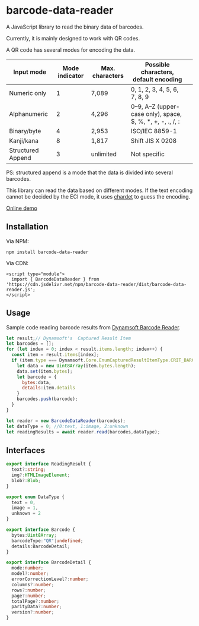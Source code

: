 # barcode-data-reader

A JavaScript library to read the binary data of barcodes.

Currently, it is mainly designed to work with QR codes.

A QR code has several modes for encoding the data.

| Input mode   | Mode indicator | Max. characters | Possible characters, default encoding                      |   |
|--------------|----------------|-----------------|------------------------------------------------------------|---|
| Numeric only | 1              | 7,089           | 0, 1, 2, 3, 4, 5, 6, 7, 8, 9                               |   |
| Alphanumeric | 2              | 4,296           | 0–9, A–Z (upper-case only), space, $, %, *, +, -, ., /, :  |   |
| Binary/byte  | 4              | 2,953           | ISO/IEC 8859-1                                             |   |
| Kanji/kana   | 8              | 1,817           | Shift JIS X 0208                                           |
| Structured Append   | 3              | unlimited           | Not specific              |

PS: structured append is a mode that the data is divided into several barcodes.

This library can read the data based on different modes. If the text encoding cannot be decided by the ECI mode, it uses [chardet](https://www.npmjs.com/package/chardet) to guess the encoding.

[Online demo](https://tony-xlh.github.io/barcode-data-reader/)

## Installation

Via NPM:

```
npm install barcode-data-reader
```

Via CDN:

```
<script type="module">
  import { BarcodeDataReader } from 'https://cdn.jsdelivr.net/npm/barcode-data-reader/dist/barcode-data-reader.js';
</script>
```

## Usage 

Sample code reading barcode results from [Dynamsoft Barcode Reader](https://www.dynamsoft.com/barcode-reader/overview/).

```js
let result;// Dynamsoft's  Captured Result Item
let barcodes = [];
for (let index = 0; index < result.items.length; index++) {
  const item = result.items[index];
  if (item.type === Dynamsoft.Core.EnumCapturedResultItemType.CRIT_BARCODE) {
    let data = new Uint8Array(item.bytes.length);
    data.set(item.bytes);
    let barcode = {
      bytes:data,
      details:item.details
    }
    barcodes.push(barcode);
  }
}

let reader = new BarcodeDataReader(barcodes);
let dataType = 0; //0:text, 1:image, 2:unknown
let readingResults = await reader.read(barcodes,dataType);
```

## Interfaces

```ts
export interface ReadingResult {
  text?:string;
  img?:HTMLImageElement;
  blob?:Blob;
}

export enum DataType {
  text = 0,
  image = 1,
  unknown = 2
}

export interface Barcode {
  bytes:Uint8Array;
  barcodeType:"QR"|undefined;
  details:BarcodeDetail;
}

export interface BarcodeDetail {
  mode:number;
  model?:number;
  errorCorrectionLevel?:number;
  columns?:number;
  rows?:number;
  page?:number;
  totalPage?:number;
  parityData?:number;
  version?:number;
}
```